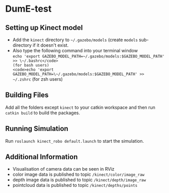 # DumE-test
## Setting up Kinect model
* Add the <code>kinect</code> directory to <code>\~/.gazebo/models</code> (create <code>models</code> sub-directory if it doesn't exist.  
* Also type the following command into your terminal window  
<code>echo 'export GAZEBO_MODEL_PATH=\~/.gazebo/models:$GAZEBO_MODEL_PATH' >> \~/.bashrc</code> (for bash users)  
<code>echo 'export GAZEBO_MODEL_PATH=\~/.gazebo/models:$GAZEBO_MODEL_PATH' >> \~/.zshrc</code> (for zsh users)  
## Building Files
Add all the folders except <code>kinect</code> to your catkin workspace and then run <code>catkin build</code> to build the packages.
## Running Simulation
Run <code>roslaunch kinect_robo default.launch</code> to start the simulation.
## Additional Information
* Visualisation of camera data can be seen in RViz
* color image data is published to topic <code>/kinect/color/image_raw</code>
* depth image data is published to topic <code>/kinect/depth/image_raw</code>
* pointcloud data is published to topic <code>/kinect/depths/points</code>
